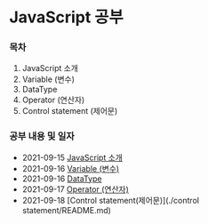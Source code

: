 # JavaScript 공부 

### 목차

1. JavaScript 소개
2. Variable (변수)
3. DataType
4. Operator (연산자)
5. Control statement (제어문)


### 공부 내용 및 일자 

- 2021-09-15 [JavaScript 소개](./javascript/README.md)
- 2021-09-16 [Variable (변수)](./variable/README.md)
- 2021-09-16 [DataType](./datatype/README.md)
- 2021-09-17 [Operator (연산자)](./operator/README.md)
- 2021-09-18 [Control statement(제어문)](./control statement/README.md)
